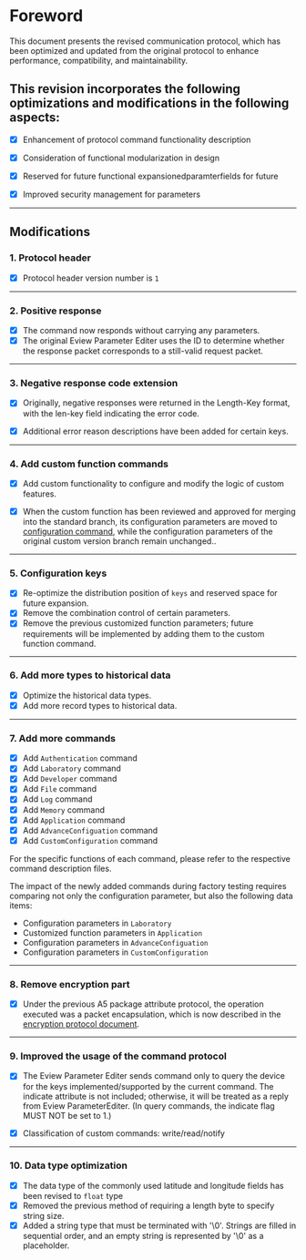 # Foreword

This document presents the revised communication protocol, which has been optimized and updated from the
original protocol to enhance performance, compatibility, and maintainability.


## This revision incorporates the following optimizations and modifications in the following aspects:


- [x] Enhancement of protocol command functionality description
- [x] Consideration of functional modularization in design
- [x] Reserved for future functional expansionedparamterfields for future
- [x] Improved security management for parameters


---

## Modifications

### 1. Protocol header 

- [X]  Protocol header version number is `1`

---

### 2. Positive response

- [X] The command now responds without carrying any parameters.
- [X] The original Eview Parameter Editer uses the ID to determine whether the response packet corresponds to a still-valid request packet.

---

### 3. Negative response code extension

- [X] Originally, negative responses were returned in the Length-Key format, with the len-key field indicating the error code. 

- [X] Additional error reason descriptions have been added for certain keys.

---

### 4. Add custom function commands

- [X] Add custom functionality to configure and modify the logic of custom features.
- [X] When the custom function has been reviewed and approved for merging into the standard branch, its configuration parameters are moved to [configuration command](cmd-configuration.md), while the configuration parameters of the original custom version branch remain unchanged..


---

### 5. Configuration keys

- [X] Re-optimize the distribution position of `keys` and reserved space for future expansion.
- [X] Remove the combination control of certain parameters.
- [X] Remove the previous customized function parameters; future requirements will be implemented by adding them to the custom function command.

---

### 6. Add more types to historical data

- [X] Optimize the historical data types.
- [X] Add more record types to historical data.

---

### 7. Add more commands


- [X] Add `Authentication` command
- [X] Add `Laboratory` command
- [X] Add `Developer` command
- [X] Add `File` command
- [X] Add `Log` command
- [X] Add `Memory` command
- [X] Add `Application` command
- [x] Add `AdvanceConfiguation` command
- [x] Add `CustomConfiguration` command

For the specific functions of each command, please refer to the respective command description files.


The impact of the newly added commands during factory testing requires comparing not only the configuration parameter, but also the following data items:

* Configuration parameters in `Laboratory`
* Customized function parameters in `Application`
* Configuration parameters in `AdvanceConfiguation`
* Configuration parameters in `CustomConfiguration`

---

### 8. Remove encryption part


- [X] Under the previous A5 package attribute protocol, the operation executed was a packet encapsulation, which is now described in the [encryption protocol document](protocol/crypto/index.md).

---

### 9.  Improved the usage of the command protocol

- [X] The Eview Parameter Editer sends command only to query the device for the keys implemented/supported by the current command. The indicate attribute is not included; otherwise, it will be treated as a reply from Eview ParameterEditer. (In query commands, the indicate flag MUST NOT be set to 1.)
- [X] Classification  of custom commands: write/read/notify


---

### 10.  Data type optimization


- [X] The data type of the commonly used latitude and longitude fields has been revised to `float` type
- [X] Removed the previous method of requiring a length byte to specify string size.
- [X] Added a string type that must be terminated with '\0'. Strings are filled in sequential order, and an empty string is represented by '\0' as a placeholder.
